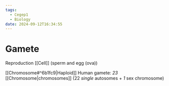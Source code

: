 ```yaml
---
tags:
  - Cegep1
  - Biology
date: 2024-09-12T16:34:55
---
```


# Gamete

Reproduction [[Cell]] (sperm and egg (ova))

[[Chromosome#^6b1fc9|Haploid]]
Human gamete: *23* [[Chromosome|chromosomes]] (22 *single* autosomes + *1* sex chromosome)
